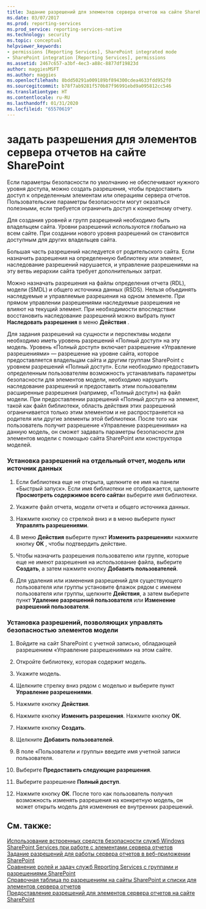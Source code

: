 ```yaml
---
title: Задание разрешений для элементов сервера отчетов на сайте SharePoint | Документы Майкрософт
ms.date: 03/07/2017
ms.prod: reporting-services
ms.prod_service: reporting-services-native
ms.technology: security
ms.topic: conceptual
helpviewer_keywords:
- permissions [Reporting Services], SharePoint integrated mode
- SharePoint integration [Reporting Services], permissions
ms.assetid: 2467c657-a3bf-4ec3-a88c-8877df19823d
author: maggiesMSFT
ms.author: maggies
ms.openlocfilehash: 8bdd50291a009189bf894300cdea4633fdd952f0
ms.sourcegitcommit: b78f7ab9281f570b87f96991ebd9a095812cc546
ms.translationtype: HT
ms.contentlocale: ru-RU
ms.lasthandoff: 01/31/2020
ms.locfileid: "65570619"
---
```

# <a name="set-permissions-for-report-server-items-on-a-sharepoint-site"></a>задать разрешения для элементов сервера отчетов на сайте SharePoint
  Если параметры безопасности по умолчанию не обеспечивают нужного уровня доступа, можно создать разрешения, чтобы предоставить доступ к определенным элементам или операциям сервера отчетов. Пользовательские параметры безопасности могут оказаться полезными, если требуется ограничить доступ к конкретному отчету.  
  
 Для создания уровней и групп разрешений необходимо быть владельцем сайта. Уровни разрешений используются глобально на всем сайте. При создании нового уровня разрешений он становится доступным для других владельцев сайта.  
  
 Большая часть разрешений наследуется от родительского сайта. Если назначить разрешения на определенную библиотеку или элемент, наследование разрешений нарушается, и управление разрешениями на эту ветвь иерархии сайта требует дополнительных затрат.  
  
 Можно назначать разрешения на файлы определения отчета (RDL), модели (SMDL) и общего источника данных (RSDS). Нельзя объединять наследуемые и управляемые разрешения на одном элементе. При прямом управлении разрешениями наследуемые разрешения не влияют на текущий элемент. При необходимости впоследствии восстановить наследование разрешений можно выбрать пункт **Наследовать разрешения** в меню **Действия** .  
  
 Для задания разрешений на сущности и перспективы модели необходимо иметь уровень разрешений «Полный доступ» на эту модель. Уровень «Полный доступ» включает разрешение «Управление разрешениями» — разрешение на уровне сайта, которое предоставляется владельцам сайта и другим группам SharePoint с уровнем разрешений «Полный доступ». Если необходимо предоставить определенным пользователям возможность устанавливать параметры безопасности для элементов модели, необходимо нарушить наследование разрешений и предоставить этим пользователям расширенные разрешения (например, «Полный доступ») на файл модели. При предоставлении разрешений «Полный доступ» на элемент, такой как файл библиотеки, область действия этих разрешений ограничивается только этим элементом и не распространяется на родителя или другие элементы этой библиотеки. После того как пользователь получит разрешение «Управление разрешениями» на данную модель, он сможет задавать параметры безопасности для элементов модели с помощью сайта SharePoint или конструктора моделей.  
  
### <a name="to-set-permissions-on-an-individual-report-model-or-data-source"></a>Установка разрешений на отдельный отчет, модель или источник данных  
  
1.  Если библиотека еще не открыта, щелкните ее имя на панели «Быстрый запуск». Если имя библиотеки не отображается, щелкните **Просмотреть содержимое всего сайта**и выберите имя библиотеки.  
  
2.  Укажите файл отчета, модели отчета и общего источника данных.  
  
3.  Нажмите кнопку со стрелкой вниз и в меню выберите пункт **Управлять разрешениями**.  
  
4.  В меню **Действия** выберите пункт **Изменить разрешения**и нажмите кнопку **ОК** , чтобы подтвердить действие.  
  
5.  Чтобы назначить разрешения пользователю или группе, которые еще не имеют разрешения на использование файла, выберите **Создать**, а затем нажмите кнопку **Добавить пользователей**.  
  
6.  Для удаления или изменения разрешений для существующего пользователя или группы установите флажок рядом с именем пользователя или группы, щелкните **Действия**, а затем выберите пункт **Удаление разрешений пользователя** или **Изменение разрешений пользователя**.  
  
### <a name="to-set-permissions-that-enable-model-item-security"></a>Установка разрешений, позволяющих управлять безопасностью элементов модели  
  
1.  Войдите на сайт SharePoint с учетной записью, обладающей разрешением «Управление разрешениями» на этом сайте.  
  
2.  Откройте библиотеку, которая содержит модель.  
  
3.  Укажите модель.  
  
4.  Щелкните стрелку вниз рядом с моделью и выберите пункт **Управление разрешениями**.  
  
5.  Нажмите кнопку **Действия**.  
  
6.  Нажмите кнопку **Изменить разрешения**. Нажмите кнопку **ОК**.  
  
7.  Нажмите кнопку **Создать**.  
  
8.  Щелкните **Добавить пользователей**.  
  
9. В поле «Пользователи и группы» введите имя учетной записи пользователя.  
  
10. Выберите **Предоставить следующие разрешения**.  
  
11. Выберите разрешение **Полный доступ**.  
  
12. Нажмите кнопку **ОК**. После того как пользователь получил возможность изменять разрешения на конкретную модель, он может открыть модель для изменения ее внутренних разрешений.  
  
## <a name="see-also"></a>См. также:  
 [Использование встроенных средств безопасности служб Windows SharePoint Services при работе с элементами сервера отчетов](../../reporting-services/security/use-built-in-security-in-windows-sharepoint-services-for-report-server-items.md)   
 [Задание разрешений для работы сервера отчетов в веб-приложении SharePoint](../../reporting-services/security/set-permissions-for-report-server-operations-in-a-sharepoint-web-application.md)   
 [Сравнение ролей и задач служб Reporting Services с группами и разрешениями SharePoint](../../reporting-services/security/reporting-services-roles-tasks-vs-sharepoint-groups-permissions.md)   
 [Справочная таблица по разрешениям на сайты SharePoint и списки для элементов сервера отчетов](../../reporting-services/security/sharepoint-site-and-list-permission-reference-for-report-server-items.md)   
 [Предоставление разрешений для элементов сервера отчетов на сайте SharePoint](../../reporting-services/security/granting-permissions-on-report-server-items-on-a-sharepoint-site.md)  
  
  

